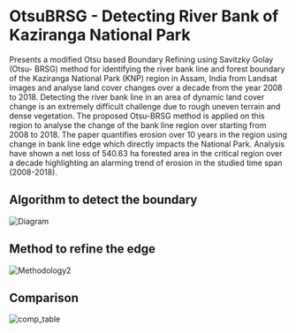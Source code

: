 # OtsuBRSG - Detecting River Bank of Kaziranga National Park
Presents a modified Otsu based Boundary Refining using Savitzky Golay (Otsu-
BRSG) method for identifying the river bank line and forest boundary of the Kaziranga National Park
(KNP) region in Assam, India from Landsat images and analyse land cover changes over a decade from the
year 2008 to 2018. Detecting the river bank line in an area of dynamic land cover change is an extremely
difficult challenge due to rough uneven terrain and dense vegetation. The proposed Otsu-BRSG method is applied on this region to analyse the change of
the bank line region over starting from 2008 to 2018. The paper quantifies erosion over 10 years in the
region using change in bank line edge which directly impacts the National Park. Analysis have shown a net
loss of 540.63 ha forested area in the critical region over a decade highlighting an alarming trend of erosion
in the studied time span (2008-2018).
## Algorithm to detect the boundary
![Diagram](https://user-images.githubusercontent.com/48985763/201548283-fbb31082-00f7-4208-88f4-2a756d19052c.PNG)
## Method to refine the edge
![Methodology2](https://user-images.githubusercontent.com/48985763/201548291-e59df31c-a482-4a6d-97e7-f5c506aae9b1.png)
## Comparison
![comp_table](https://user-images.githubusercontent.com/48985763/201548481-f49f65a6-a5a5-4c60-a892-4cac19138bb8.png)

